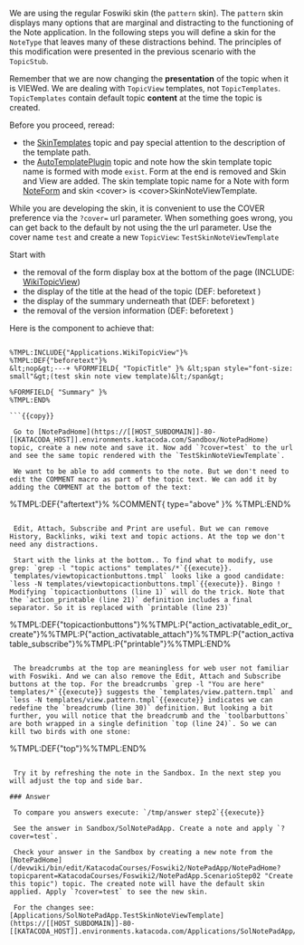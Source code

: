  We are using the regular Foswiki skin (the `pattern` skin). The `pattern` skin displays many options that are marginal and distracting to the functioning of the Note application. In the following steps you will define a skin for the `NoteType` that leaves many of these distractions behind. The principles of this modification were presented in the previous scenario with the `TopicStub`.

 Remember that we are now changing the **presentation** of the topic when it is VIEWed. We are dealing with `TopicView` templates, not `TopicTemplates`. `TopicTemplates` contain default topic **content** at the time the topic is created.

 Before you proceed, reread:

* the [SkinTemplates](https://[[HOST_SUBDOMAIN]]-80-[[KATACODA_HOST]].environments.katacoda.com/System/SkinTemplates) topic and pay special attention to the description of the template path.
* the [AutoTemplatePlugin](https://[[HOST_SUBDOMAIN]]-80-[[KATACODA_HOST]].environments.katacoda.com/System/AutoTemplatePlugin) topic and note how the skin template topic name is formed with mode `exist`. Form at the end is removed and Skin and View are added. The skin template topic name for a Note with form [NoteForm](/devwiki/bin/edit/KatacodaCourses/Foswiki2/NotePadApp/NoteForm?topicparent=KatacodaCourses/Foswiki2/NotePadApp.ScenarioStep02 "Create this topic") and skin &lt;cover&gt; is &lt;cover&gt;SkinNoteViewTemplate.

 While you are developing the skin, it is convenient to use the COVER preference via the `?cover=` url parameter. When something goes wrong, you can get back to the default by not using the the url parameter. Use the cover name `test` and create a new `TopicView`: `TestSkinNoteViewTemplate`

 Start with

* the removal of the form display box at the bottom of the page (INCLUDE: [WikiTopicView](/devwiki/bin/edit/KatacodaCourses/Foswiki2/NotePadApp/WikiTopicView?topicparent=KatacodaCourses/Foswiki2/NotePadApp.ScenarioStep02 "Create this topic"))
* the display of the title at the head of the topic (DEF: beforetext )
* the display of the summary underneath that (DEF: beforetext )
* the removal of the version information (DEF: beforetext )

 Here is the component to achieve that:
```

%TMPL:INCLUDE{"Applications.WikiTopicView"}%
%TMPL:DEF{"beforetext"}%
&lt;nop&gt;---+ %FORMFIELD{ "TopicTitle" }% &lt;span style="font-size: small"&gt;(test skin note view template)&lt;/span&gt;

%FORMFIELD{ "Summary" }%
%TMPL:END%

```{{copy}}

 Go to [NotePadHome](https://[[HOST_SUBDOMAIN]]-80-[[KATACODA_HOST]].environments.katacoda.com/Sandbox/NotePadHome) topic, create a new note and save it. Now add `?cover=test` to the url and see the same topic rendered with the `TestSkinNoteViewTemplate`.

 We want to be able to add comments to the note. But we don't need to edit the COMMENT macro as part of the topic text. We can add it by adding the COMMENT at the bottom of the text:
```

%TMPL:DEF{"aftertext"}%
%COMMENT{ type="above" }%
%TMPL:END%

```{{copy}} Check it out in the Sandbox. Refresh the Note you displayed previously or create a new one. Now that the COMMENT macro is embedded in the template, you can remove it from the [NoteTemplate](https://[[HOST_SUBDOMAIN]]-80-[[KATACODA_HOST]].environments.katacoda.com/Applications/NotePadApp/NoteTemplate) in the application. This change will not affect existing notes. You need to delete the COMMENT from the topic text. New Notes will be fine.

 Edit, Attach, Subscribe and Print are useful. But we can remove History, Backlinks, wiki text and topic actions. At the top we don't need any distractions.

 Start with the links at the bottom.. To find what to modify, use grep: `grep -l "topic actions" templates/*`{{execute}}. `templates/viewtopicactionbuttons.tmpl` looks like a good candidate: `less -N templates/viewtopicactionbuttons.tmpl`{{execute}}. Bingo ! Modifying `topicactionbuttons (line 1)` will do the trick. Note that the `action_printable (line 21)` definition includes a final separator. So it is replaced with `printable (line 23)`
```

%TMPL:DEF{"topicactionbuttons"}%%TMPL:P{"action_activatable_edit_or_create"}%%TMPL:P{"action_activatable_attach"}%%TMPL:P{"action_activatable_subscribe"}%%TMPL:P{"printable"}%%TMPL:END%

```{{copy}}

 The breadcrumbs at the top are meaningless for web user not familiar with Foswiki. And we can also remove the Edit, Attach and Subscribe buttons at the top. For the breadcrumbs `grep -l "You are here" templates/*`{{execute}} suggests the `templates/view.pattern.tmpl` and `less -N templates/view.pattern.tmpl`{{execute}} indicates we can redefine the `breadcrumb (line 30)` definition. But looking a bit further, you will notice that the breadcrumb and the `toolbarbuttons` are both wrapped in a single definition `top (line 24)`. So we can kill two birds with one stone:

```

%TMPL:DEF{"top"}%%TMPL:END%

```{{copy}}

 Try it by refreshing the note in the Sandbox. In the next step you will adjust the top and side bar.

### Answer	

 To compare you answers execute: `/tmp/answer step2`{{execute}}

 See the answer in Sandbox/SolNotePadApp. Create a note and apply `?cover=test`.

 Check your answer in the Sandbox by creating a new note from the [NotePadHome](/devwiki/bin/edit/KatacodaCourses/Foswiki2/NotePadApp/NotePadHome?topicparent=KatacodaCourses/Foswiki2/NotePadApp.ScenarioStep02 "Create this topic") topic. The created note will have the default skin applied. Apply `?cover=test` to see the new skin.

 For the changes see: [Applications/SolNotePadApp.TestSkinNoteViewTemplate](https://[[HOST_SUBDOMAIN]]-80-[[KATACODA_HOST]].environments.katacoda.com/Applications/SolNotePadApp/TestSkinNoteViewTemplate)

